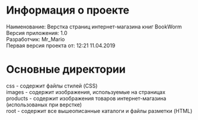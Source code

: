 # Информация о проекте

Наименование: Верстка страниц интернет-магазина книг BookWorm<br />
Версия приложения: 1.0<br />
Разработчик: Mr_Mario<br />
Первая версия проекта от: 12:21 11.04.2019

# Основные директории

css - содержит файлы стилей (CSS)<br />
images - содержит изображения, используемые на страницах<br />
products - содержит изображения товаров интернет-магазина (использованых при верстке)<br />
root - содержит все вышеописанные каталоги и файлы разметки (HTML)
